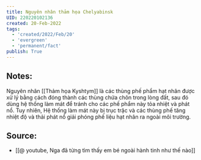 ```yaml
---
title: Nguyên nhân thảm họa Chelyabinsk
UID: 220220102136
created: 20-Feb-2022
tags:
  - 'created/2022/Feb/20'
  - 'evergreen'
  - 'permanent/fact'
publish: True
---
```

## Notes:
Nguyên nhân [[Thảm họa Kyshtym]] là các thùng phế phẩm hạt nhân được xử lý bằng cách đóng thành các thùng chứa chôn trong lòng đất, sau đó dùng hệ thống làm mát để tránh cho các phế phẩm này tỏa nhiệt và phát nổ. Tuy nhiên, Hệ thống làm mát này bị trục trặc và các thùng phế tăng nhiệt độ và thải phát nổ giải phóng phế liệu hạt nhân ra ngoài môi trường.

## Source:
- [[@ youtube, Nga đã từng tìm thấy em bé ngoài hành tinh như thế nào]]


